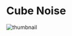 # Cube Noise

![thumbnail](https://github.com/riebschlager/touchdesigner-playground/blob/master/cube-noise/thumbnail.png?raw=true)
